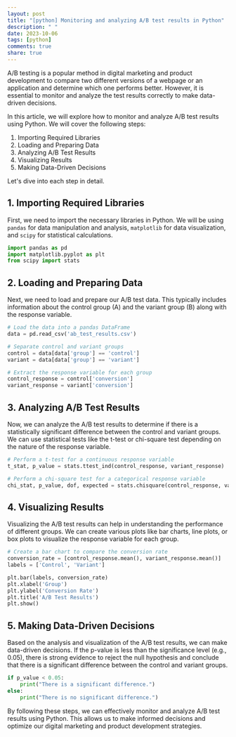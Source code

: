 ```yaml
---
layout: post
title: "[python] Monitoring and analyzing A/B test results in Python"
description: " "
date: 2023-10-06
tags: [python]
comments: true
share: true
---
```


A/B testing is a popular method in digital marketing and product development to compare two different versions of a webpage or an application and determine which one performs better. However, it is essential to monitor and analyze the test results correctly to make data-driven decisions.

In this article, we will explore how to monitor and analyze A/B test results using Python. We will cover the following steps:

1. Importing Required Libraries
2. Loading and Preparing Data
3. Analyzing A/B Test Results
4. Visualizing Results
5. Making Data-Driven Decisions

Let's dive into each step in detail.

## 1. Importing Required Libraries

First, we need to import the necessary libraries in Python. We will be using `pandas` for data manipulation and analysis, `matplotlib` for data visualization, and `scipy` for statistical calculations.

```python
import pandas as pd
import matplotlib.pyplot as plt
from scipy import stats
```

## 2. Loading and Preparing Data

Next, we need to load and prepare our A/B test data. This typically includes information about the control group (A) and the variant group (B) along with the response variable.

```python
# Load the data into a pandas DataFrame
data = pd.read_csv('ab_test_results.csv')

# Separate control and variant groups
control = data[data['group'] == 'control']
variant = data[data['group'] == 'variant']

# Extract the response variable for each group
control_response = control['conversion']
variant_response = variant['conversion']
```

## 3. Analyzing A/B Test Results

Now, we can analyze the A/B test results to determine if there is a statistically significant difference between the control and variant groups. We can use statistical tests like the t-test or chi-square test depending on the nature of the response variable.

```python
# Perform a t-test for a continuous response variable
t_stat, p_value = stats.ttest_ind(control_response, variant_response)

# Perform a chi-square test for a categorical response variable
chi_stat, p_value, dof, expected = stats.chisquare(control_response, variant_response)
```

## 4. Visualizing Results

Visualizing the A/B test results can help in understanding the performance of different groups. We can create various plots like bar charts, line plots, or box plots to visualize the response variable for each group.

```python
# Create a bar chart to compare the conversion rate
conversion_rate = [control_response.mean(), variant_response.mean()]
labels = ['Control', 'Variant']

plt.bar(labels, conversion_rate)
plt.xlabel('Group')
plt.ylabel('Conversion Rate')
plt.title('A/B Test Results')
plt.show()
```

## 5. Making Data-Driven Decisions

Based on the analysis and visualization of the A/B test results, we can make data-driven decisions. If the p-value is less than the significance level (e.g., 0.05), there is strong evidence to reject the null hypothesis and conclude that there is a significant difference between the control and variant groups.

```python
if p_value < 0.05:
    print("There is a significant difference.")
else:
    print("There is no significant difference.")
```

By following these steps, we can effectively monitor and analyze A/B test results using Python. This allows us to make informed decisions and optimize our digital marketing and product development strategies.